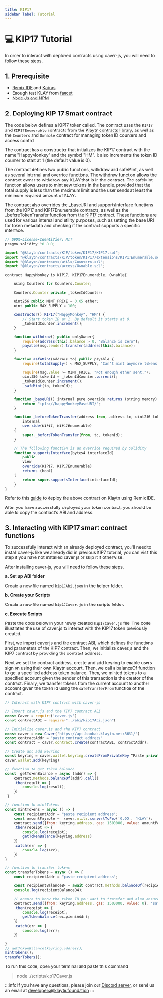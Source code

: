 ```yaml
---
title: KIP17
sidebar_label: Tutorial
---
```


# 💻 KIP17 Tutorial <a id="KIP17 Tutorial"></a>
In order to interact with deployed contracts using caver-js, you will need to follow these steps.

## 1. Prerequisite <a id="KIP17 Tutorial Prerequsite"></a>

* [Remix IDE](https://docs.klaytn.foundation/content/dapp/tutorials/connecting-remix#connecting-klaytn-remix-using-kaikas) and [Kaikas](https://kaikas.zendesk.com/hc/en-us/articles/6657796272793-How-do-I-install-PC-Kaikas-)
* Enough test KLAY from [faucet](https://baobab.wallet.klaytn.foundation/faucet)
* [Node Js and NPM](https://kinsta.com/blog/how-to-install-node-js/)

## 2. Deploying KIP 17 Smart contract <a id="Deploying KIP 17 Smart contract"></a>
The code below defines a KIP17 token called. The contract uses the `KIP17` and `KIP17Enumerable` contracts from the [Klaytn contracts library](https://github.com/klaytn/klaytn-contracts), as well as the `Counters` and `Ownable` contract for managing token ID counters and access control

The contract has a constructor that initializes the KIP17 contract with the name "HappyMonkey" and the symbol "HM". It also increments the token ID counter to start at 1 (the default value is 0).

The contract defines two public functions, withdraw and safeMint, as well as several internal and override functions. The withdraw function allows the contract owner to withdraw any KLAY that is in the contract. The safeMint function allows users to mint new tokens in the bundle, provided that the total supply is less than the maximum limit and the user sends at least the minimum required amount of KLAY.

The contract also overrides the _baseURI and supportsInterface functions from the KIP17 and KIP17Enumerable contracts, as well as the _beforeTokenTransfer function from the [KIP17](https://github.com/klaytn/klaytn-contracts/tree/master/contracts/KIP/token/KIP17) contract. These functions are used for various internal and utility purposes, such as setting the base URI for token metadata and checking if the contract supports a specific interface.

```javascript title="KIP17Token.sol"
// SPDX-License-Identifier: MIT
pragma solidity ^0.8.0;

import "@klaytn/contracts/KIP/token/KIP17/KIP17.sol";
import "@klaytn/contracts/KIP/token/KIP17/extensions/KIP17Enumerable.sol";
import "@klaytn/contracts/utils/Counters.sol";
import "@klaytn/contracts/access/Ownable.sol";

contract HappyMonkey is KIP17, KIP17Enumerable, Ownable{

    using Counters for Counters.Counter;

    Counters.Counter private _tokenIdCounter;

    uint256 public MINT_PRICE = 0.05 ether;
    uint public MAX_SUPPLY = 100;

    constructor() KIP17("HappyMonkey", "HM") {
        // Start token ID at 1. By default it starts at 0.
        _tokenIdCounter.increment();
    }

    function withdraw() public onlyOwner{
        require(address(this).balance > 0, "Balance is zero");
        payable(msg.sender).transfer(address(this).balance);
    }

    function safeMint(address to) public payable {
        require(totalSupply() < MAX_SUPPLY, "Can't mint anymore tokens.");

        require(msg.value >= MINT_PRICE, "Not enough ether sent.");
        uint256 tokenId = _tokenIdCounter.current();
        _tokenIdCounter.increment();
        _safeMint(to, tokenId);
    }

    function _baseURI() internal pure override returns (string memory) {
        return "ipfs://happyMonkeyBaseURI/";
    }

    function _beforeTokenTransfer(address from, address to, uint256 tokenId)
        internal
        override(KIP17, KIP17Enumerable)
    {
        super._beforeTokenTransfer(from, to, tokenId);
    }

    // The following function is an override required by Solidity.
    function supportsInterface(bytes4 interfaceId)
        public
        view
        override(KIP17, KIP17Enumerable)
        returns (bool)
    {
        return super.supportsInterface(interfaceId);
    }
}

```

Refer to this [guide](https://docs.klaytn.foundation/content/dapp/tutorials/connecting-remix#connecting-klaytn-remix-using-kaikas) to deploy the above contract on Klaytn using Remix IDE.

After you have successfully deployed your token contract, you should be able to copy the contract’s ABI and address. 

## 3. Interacting with KIP17 smart contract functions <a id="Interacting with KIP17 smart contract functions"></a>

To successfully interact with an already deployed contract, you'll need to install caver-js like we already did in previous KIP7 tutorial, you can visit this step if you have not installed caver js or skip it if otherwise.

After installing caver-js, you will need to follow these steps.

**a. Set up ABI folder**

Create a new file named `kip17Abi.json` in the helper folder. 

**b. Create your Scripts**

Create a new file named `kip17Caver.js` in the scripts folder. 

**c. Execute Scripts**

Paste the code below in your newly created `kip17Caver.js` file. The code illustrates the use of caver.js to interact with the KIP17 token previously created.

First, we import caver.js and the contract ABI, which defines the functions and parameters of the KIP7 contract. Then, we initialize caver.js and the KIP7 contract by providing the contract address.

Next we set the contract address, create and add keyring to enable users sign on using their own Klaytn account. Then, we call a balanceOf function to get a specified address token balance. Then, we minted tokens to a  specified account given the sender of this transaction is the creator of the contract. Finally, we transfer tokens from the current account to another account given the token id using the `safeTransferFrom`
function of the contract.

``` javascript
// Interact with KIP7 contract with caver-js

// Import caver.js and the KIP7 contract ABI
const Caver = require('caver-js')
const contractABI = require("../abi/kip17Abi.json")

// Initialize caver.js and the KIP7 contract
const caver = new Caver('https://api.baobab.klaytn.net:8651/')
const contractAddr = "paste contract address"
const contract = caver.contract.create(contractABI, contractAddr);

// Create and add keyring
const keyring = caver.wallet.keyring.createFromPrivateKey(“Paste private key from kaikas wallet”)
caver.wallet.add(keyring)

// function to get token balance
const  getTokenBalance = async (addr) => {
    contract.methods.balanceOf(addr).call()
    .then(result => {
        console.log(result);
    })
 }

// function to mintTokens 
const mintTokens = async () => {
    const recipientAddr = "paste recipient address";
    const amountPayable =  caver.utils.convertToPeb('0.05', 'KLAY');
    contract.send({from: keyring.address, gas: 1500000, value: amountPayable}, 'safeMint', keyring.address)
    .then(receipt => {
        console.log(receipt);
        getTokenBalance(keyring.address)
    })
    .catch(err => {
        console.log(err);
    })
}

// function to transfer tokens
const transferTokens = async () => {
    const recipientAddr = "paste recipient address";

    const recipientBalanceB4 = await contract.methods.balanceOf(recipientAddr).call();
    console.log(recipientBalanceB4);

    // ensure to know the token ID you want to transfer and also ensure the from address has token balance
    contract.send({from: keyring.address, gas: 1500000, value: 0}, 'safeTransferFrom', keyring.address, recipientAddr, 2)
    .then(receipt => {
        console.log(receipt);
        getTokenBalance(recipientAddr);
    })
    .catch(err => {
        console.log(err);
    })

}
// getTokenBalance(keyring.address);
mintTokens();
transferTokens();

```

To run this code, open your terminal and paste this command
> node ./scripts/kip17Caver.js


:::info
If you have any questions, please join our [Discord server](https://discord.io/KlaytnOfficial), or send us an email at developers@klaytn.foundation
:::